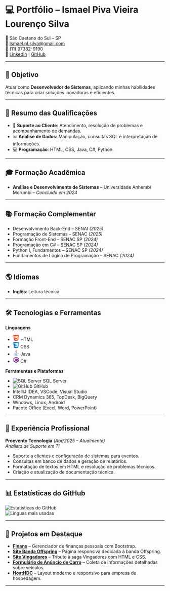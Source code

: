 # 💻 Portfólio – Ismael Piva Vieira Lourenço Silva

📍 São Caetano do Sul – SP  
📧 [Ismael.pLsilva@gmail.com](mailto:Ismael.pLsilva@gmail.com)  
📱 (11) 97382-9190  
🔗 [LinkedIn](https://www.linkedin.com/in/ismael-piva-a3a4a1264) | [GitHub](https://github.com/Dev-Ismael)  

---

## 🎯 Objetivo
Atuar como **Desenvolvedor de Sistemas**, aplicando minhas habilidades técnicas para criar soluções inovadoras e eficientes.

---

## 🧾 Resumo das Qualificações
- 💬 **Suporte ao Cliente**: Atendimento, resolução de problemas e acompanhamento de demandas.  
- 📊 **Análise de Dados**: Manipulação, consultas SQL e interpretação de informações.  
- 💻 **Programação**: HTML, CSS, Java, C#, Python.  

---

## 🎓 Formação Acadêmica
- **Análise e Desenvolvimento de Sistemas** – Universidade Anhembi Morumbi – *Concluído em 2024*  

---

## 📚 Formação Complementar
- Desenvolvimento Back-End – SENAI *(2025)*  
- Programação de Sistemas – SENAC *(2025)*  
- Formação Front-End – SENAC SP *(2024)*  
- Programação em C# – SENAC SP *(2024)*  
- Python I, Fundamentos – SENAC SP *(2024)*  
- Fundamentos de Lógica de Programação – SENAC *(2024)*  

---

## 🌎 Idiomas
- **Inglês**: Leitura técnica  

---

## 🛠 Tecnologias e Ferramentas

**Linguagens**  
- <img src="https://raw.githubusercontent.com/devicons/devicon/master/icons/html5/html5-original.svg" height="20"/> HTML  
- <img src="https://raw.githubusercontent.com/devicons/devicon/master/icons/css3/css3-original.svg" height="20"/> CSS  
- <img src="https://raw.githubusercontent.com/devicons/devicon/master/icons/java/java-original.svg" height="20"/> Java  
- <img src="https://raw.githubusercontent.com/devicons/devicon/master/icons/csharp/csharp-original.svg" height="20"/> C#  

**Ferramentas e Plataformas**  
- ![SQL Server](https://img.shields.io/badge/SQL%20Server-CC2927?logo=microsoftsqlserver&logoColor=white) SQL Server  
- ![GitHub](https://img.shields.io/badge/GitHub-181717?logo=github&logoColor=white) GitHub  
- IntelliJ IDEA, VSCode, Visual Studio  
- CRM Dynamics 365, TopDesk, BigQuery  
- Windows, Linux, Android  
- Pacote Office (Excel, Word, PowerPoint)  

---

## 📂 Experiência Profissional

**Proevento Tecnologia** *(Abr/2025 – Atualmente)*  
*Analista de Suporte em TI*  
- Suporte a clientes e configuração de sistemas para eventos.  
- Consultas em banco de dados e geração de relatórios.  
- Formatação de textos em HTML e resolução de problemas técnicos.  
- Criação e atualização de documentação técnica.  


---

## 📊 Estatísticas do GitHub
![Estatísticas do GitHub](https://github-readme-stats.vercel.app/api?username=dev-ismael&show_icons=true&theme=gotham)  
![Línguas mais usadas](https://github-readme-stats.vercel.app/api/top-langs?username=dev-ismael&layout=compact&theme=gotham)  

---

## 🚀 Projetos em Destaque
- [**Finans**](https://github.com/Dev-Ismael/Finans) – Gerenciador de finanças pessoais com Bootstrap.   
- [**Site Banda Offspring**](https://github.com/Dev-Ismael/Site_Banda_Offspring) – Página responsiva dedicada à banda Offspring.  
- [**Site Vingadores**](https://github.com/Dev-Ismael/Site_Vingadores) – Tributo à saga Vingadores com HTML e CSS.  
- [**Formulário de Anúncio de Carro**](https://github.com/Dev-Ismael/Formulario_carro) – Coleta de informações detalhadas sobre veículos.  
- [**HostHDC**](https://github.com/Dev-Ismael/HostHDC) – Layout moderno e responsivo para empresa de hospedagem.  

---
